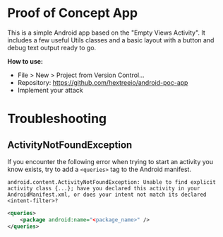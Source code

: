 # Proof of Concept App

This is a simple Android app based on the "Empty Views Activity". It includes a few useful Utils 
classes and a basic layout with a button and debug text output ready to go.

**How to use:**
 - File > New > Project from Version Control...
 - Repository: https://github.com/hextreeio/android-poc-app
 - Implement your attack

# Troubleshooting

## ActivityNotFoundException

If you encounter the following error when trying to start an activity you know exists, try to add a `<queries>` tag to the Android manifest.
```
android.content.ActivityNotFoundException: Unable to find explicit activity class {...}; have you declared this activity in your AndroidManifest.xml, or does your intent not match its declared <intent-filter>?
```
                                                                                                    
```xml
<queries>
    <package android:name="<package_name>" />
</queries>
```